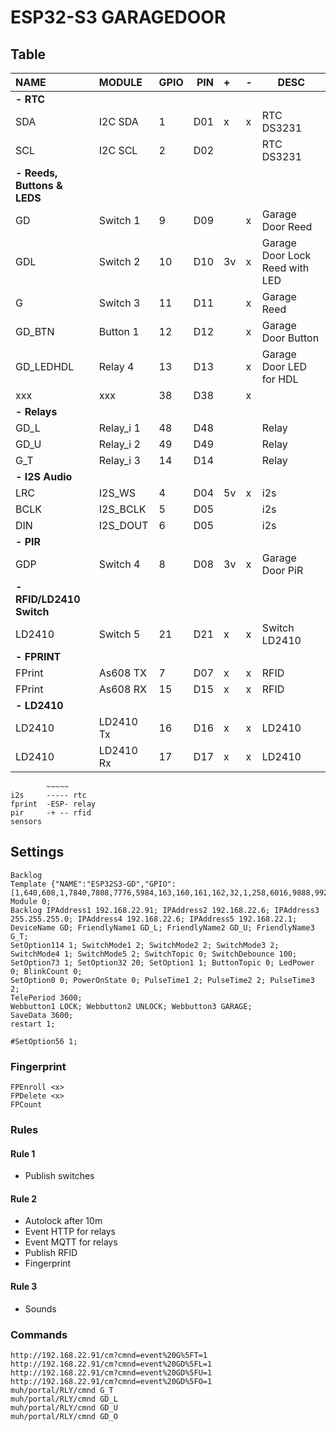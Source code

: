 # ESP32-S3 GARAGEDOOR

## Table

| NAME                        | MODULE    | GPIO | PIN | +   | -   | DESC                           |
| :-------------------------- | :-------- | :--- | --: | :-- | --- | ------------------------------ |
| **- RTC**                   |           |      |     |     |     |                                |
| SDA                         | I2C SDA   | 1    | D01 | x   | x   | RTC DS3231                     |
| SCL                         | I2C SCL   | 2    | D02 |     |     | RTC DS3231                     |
| **- Reeds, Buttons & LEDS** |           |      |     |     |     |                                |
| GD                          | Switch 1  | 9    | D09 |     | x   | Garage Door Reed               |
| GDL                         | Switch 2  | 10   | D10 | 3v  | x   | Garage Door Lock Reed with LED |
| G                           | Switch 3  | 11   | D11 |     | x   | Garage Reed                    |
| GD_BTN                      | Button 1  | 12   | D12 |     | x   | Garage Door Button             |
| GD_LEDHDL                   | Relay 4   | 13   | D13 |     | x   | Garage Door LED for HDL        |
| xxx                         | xxx       | 38   | D38 |     | x   |                                |
| **- Relays**                |           |      |     |     |     |                                |
| GD_L                        | Relay_i 1 | 48   | D48 |     |     | Relay                          |
| GD_U                        | Relay_i 2 | 49   | D49 |     |     | Relay                          |
| G_T                         | Relay_i 3 | 14   | D14 |     |     | Relay                          |
| **- I2S Audio**             |           |      |     |     |     |                                |
| LRC                         | I2S_WS    | 4    | D04 | 5v  | x   | i2s                            |
| BCLK                        | I2S_BCLK  | 5    | D05 |     |     | i2s                            |
| DIN                         | I2S_DOUT  | 6    | D05 |     |     | i2s                            |
| **- PIR**                   |           |      |     |     |     |                                |
| GDP                         | Switch 4  | 8    | D08 | 3v  | x   | Garage Door PiR                |
| **- RFID/LD2410 Switch**    |           |      |     |     |     |                                |
| LD2410                      | Switch 5  | 21   | D21 | x   | x   | Switch LD2410                  |
| **- FPRINT**                |           |      |     |     |     |                                |
| FPrint                      | As608 TX  | 7    | D07 | x   | x   | RFID                           |
| FPrint                      | As608 RX  | 15   | D15 | x   | x   | RFID                           |
| **- LD2410**                |           |      |     |     |     |                                |
| LD2410                      | LD2410 Tx | 16   | D16 | x   | x   | LD2410                         |
| LD2410                      | LD2410 Rx | 17   | D17 | x   | x   | LD2410                         |

```
        ~~~~~
i2s     ----- rtc
fprint  -ESP- relay
pir     -+ -- rfid
sensors
```

## Settings

```
Backlog
Template {"NAME":"ESP32S3-GD","GPIO":[1,640,608,1,7840,7808,7776,5984,163,160,161,162,32,1,258,6016,9888,9920,1,1,1,1,0,0,0,0,0,1,1,1,1,1,1,1,1,1,256,257],"FLAG":0,"BASE":1}
Module 0;
Backlog IPAddress1 192.168.22.91; IPAddress2 192.168.22.6; IPAddress3 255.255.255.0; IPAddress4 192.168.22.6; IPAddress5 192.168.22.1;
DeviceName GD; FriendlyName1 GD_L; FriendlyName2 GD_U; FriendlyName3 G_T;
SetOption114 1; SwitchMode1 2; SwitchMode2 2; SwitchMode3 2; SwitchMode4 1; SwitchMode5 2; SwitchTopic 0; SwitchDebounce 100;
SetOption73 1; SetOption32 20; SetOption1 1; ButtonTopic 0; LedPower 0; BlinkCount 0;
SetOption0 0; PowerOnState 0; PulseTime1 2; PulseTime2 2; PulseTime3 2;
TelePeriod 3600;
Webbutton1 LOCK; Webbutton2 UNLOCK; Webbutton3 GARAGE;
SaveData 3600;
restart 1;

#SetOption56 1;
```

### Fingerprint

```
FPEnroll <x>
FPDelete <x>
FPCount
```

### Rules

#### Rule 1

- Publish switches

#### Rule 2

- Autolock after 10m
- Event HTTP for relays
- Event MQTT for relays
- Publish RFID
- Fingerprint

#### Rule 3

- Sounds

### Commands

```
http://192.168.22.91/cm?cmnd=event%20G%5FT=1
http://192.168.22.91/cm?cmnd=event%20GD%5FL=1
http://192.168.22.91/cm?cmnd=event%20GD%5FU=1
http://192.168.22.91/cm?cmnd=event%20GD%5FO=1
muh/portal/RLY/cmnd G_T
muh/portal/RLY/cmnd GD_L
muh/portal/RLY/cmnd GD_U
muh/portal/RLY/cmnd GD_O
```
